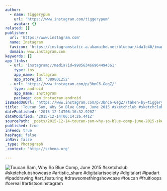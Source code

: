 ```yaml
---
author:
  - name: tiggerypum
    url: 'https://www.instagram.com/tiggerypum'
    avatar: {}
related: []
publisher:
  url: 'https://www.instagram.com'
  name: Instagram
  favicon: 'https://instagramstatic-a.akamaihd.net/bluebar/4da1e40/images/ico/favicon.ico'
  domain: www.instagram.com
keywords: []
app_links:
  - url: 'instagram://media?id=998563466964494361'
    type: ios
    app_name: Instagram
    app_store_id: '389801252'
  - url: 'https://www.instagram.com/p/3bnC6-GegZ/'
    type: android
    app_name: Instagram
    package: com.instagram.android
isBasedOnUrl: 'https://www.instagram.com/p/3bnC6-GegZ/?taken-by=tiggerypum'
title: 'Toucan Sam, Why So Blue Comp, June 2015 #sketchclub #sketchclubshowcase #artistic_share #digitalartsociety #digitalart #ipadart #ipaddrawing #art_featuring #drawsomethingshowcase #toucan #fruitloops #cereal #artistsoninstagram'
datePublished: '2015-12-14T06:16:32.920Z'
dateModified: '2015-12-14T06:14:26.441Z'
sourcePath: _posts/2015-12-14-toucan-sam-why-so-blue-comp-june-2015-sketchclub-sketchc.md
published: true
inFeed: true
hasPage: false
inNav: false
_type: Photograph
_context: 'http://schema.org'

---
```

![Toucan Sam&comma; Why So Blue Comp&comma; June 2015 &num;sketchclub &num;sketchclubshowcase &num;artistic&lowbar;share &num;digitalartsociety &num;digitalart &num;ipadart &num;ipaddrawing &num;art&lowbar;featuring &num;drawsomethingshowcase &num;toucan &num;fruitloops &num;cereal &num;artistsoninstagram](https://scontent.cdninstagram.com/hphotos-xpf1/t51.2885-15/e15/11326310_842752785809960_26338929_n.jpg)